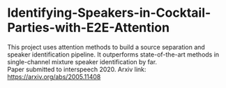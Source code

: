 # Identifying-Speakers-in-Cocktail-Parties-with-E2E-Attention
This project uses attention methods to build a source separation and speaker identification pipeline. It outperforms state-of-the-art methods in single-channel mixture speaker identification by far.<br>
Paper submitted to interspeech 2020. Arxiv link: https://arxiv.org/abs/2005.11408
